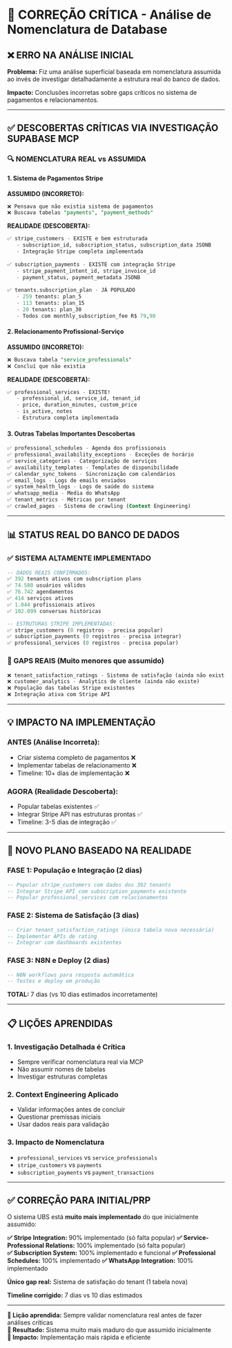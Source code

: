 # 🚨 CORREÇÃO CRÍTICA - Análise de Nomenclatura de Database

## ❌ **ERRO NA ANÁLISE INICIAL**

**Problema:** Fiz uma análise superficial baseada em nomenclatura assumida ao invés de investigar detalhadamente a estrutura real do banco de dados.

**Impacto:** Conclusões incorretas sobre gaps críticos no sistema de pagamentos e relacionamentos.

---

## ✅ **DESCOBERTAS CRÍTICAS VIA INVESTIGAÇÃO SUPABASE MCP**

### **🔍 NOMENCLATURA REAL vs ASSUMIDA**

#### **1. Sistema de Pagamentos Stripe**
**ASSUMIDO (INCORRETO):**
```sql
❌ Pensava que não existia sistema de pagamentos
❌ Buscava tabelas "payments", "payment_methods"
```

**REALIDADE (DESCOBERTA):**
```sql
✅ stripe_customers - EXISTE e bem estruturada
   - subscription_id, subscription_status, subscription_data JSONB
   - Integração Stripe completa implementada
   
✅ subscription_payments - EXISTE com integração Stripe
   - stripe_payment_intent_id, stripe_invoice_id
   - payment_status, payment_metadata JSONB
   
✅ tenants.subscription_plan - JÁ POPULADO
   - 259 tenants: plan_5
   - 113 tenants: plan_15  
   - 20 tenants: plan_30
   - Todos com monthly_subscription_fee R$ 79,90
```

#### **2. Relacionamento Profissional-Serviço**
**ASSUMIDO (INCORRETO):**
```sql
❌ Buscava tabela "service_professionals" 
❌ Concluí que não existia
```

**REALIDADE (DESCOBERTA):**
```sql
✅ professional_services - EXISTE!
   - professional_id, service_id, tenant_id
   - price, duration_minutes, custom_price
   - is_active, notes
   - Estrutura completa implementada
```

#### **3. Outras Tabelas Importantes Descobertas**
```sql
✅ professional_schedules - Agenda dos profissionais
✅ professional_availability_exceptions - Exceções de horário
✅ service_categories - Categorização de serviços
✅ availability_templates - Templates de disponibilidade
✅ calendar_sync_tokens - Sincronização com calendários
✅ email_logs - Logs de emails enviados
✅ system_health_logs - Logs de saúde do sistema
✅ whatsapp_media - Media do WhatsApp
✅ tenant_metrics - Métricas por tenant
✅ crawled_pages - Sistema de crawling (Context Engineering)
```

---

## 📊 **STATUS REAL DO BANCO DE DADOS**

### **✅ SISTEMA ALTAMENTE IMPLEMENTADO**
```sql
-- DADOS REAIS CONFIRMADOS:
✅ 392 tenants ativos com subscription plans
✅ 74.580 usuários válidos
✅ 76.742 agendamentos 
✅ 414 serviços ativos
✅ 1.044 profissionais ativos
✅ 102.099 conversas históricas

-- ESTRUTURAS STRIPE IMPLEMENTADAS:
✅ stripe_customers (0 registros - precisa popular)
✅ subscription_payments (0 registros - precisa integrar)
✅ professional_services (0 registros - precisa popular)
```

### **🔴 GAPS REAIS (Muito menores que assumido)**
```sql
❌ tenant_satisfaction_ratings - Sistema de satisfação (ainda não existe)
❌ customer_analytics - Analytics de cliente (ainda não existe)
❌ População das tabelas Stripe existentes
❌ Integração ativa com Stripe API
```

---

## 💡 **IMPACTO NA IMPLEMENTAÇÃO**

### **ANTES (Análise Incorreta):**
- Criar sistema completo de pagamentos ❌
- Implementar tabelas de relacionamento ❌  
- Timeline: 10+ dias de implementação ❌

### **AGORA (Realidade Descoberta):**
- Popular tabelas existentes ✅
- Integrar Stripe API nas estruturas prontas ✅
- Timeline: 3-5 dias de integração ✅

---

## 🎯 **NOVO PLANO BASEADO NA REALIDADE**

### **FASE 1: População e Integração (2 dias)**
```sql
-- Popular stripe_customers com dados dos 392 tenants
-- Integrar Stripe API com subscription_payments existente
-- Popular professional_services com relacionamentos
```

### **FASE 2: Sistema de Satisfação (3 dias)**
```sql
-- Criar tenant_satisfaction_ratings (única tabela nova necessária)
-- Implementar APIs de rating
-- Integrar com dashboards existentes
```

### **FASE 3: N8N e Deploy (2 dias)**
```sql
-- N8N workflows para resposta automática
-- Testes e deploy em produção
```

**TOTAL:** 7 dias (vs 10 dias estimados incorretamente)

---

## 📋 **LIÇÕES APRENDIDAS**

### **1. Investigação Detalhada é Crítica**
- Sempre verificar nomenclatura real via MCP
- Não assumir nomes de tabelas
- Investigar estruturas completas

### **2. Context Engineering Aplicado**
- Validar informações antes de concluir
- Questionar premissas iniciais
- Usar dados reais para validação

### **3. Impacto de Nomenclatura**
- `professional_services` vs `service_professionals`
- `stripe_customers` vs `payments`
- `subscription_payments` vs `payment_transactions`

---

## ✅ **CORREÇÃO PARA INITIAL/PRP**

O sistema UBS está **muito mais implementado** do que inicialmente assumido:

**✅ Stripe Integration:** 90% implementado (só falta popular)
**✅ Service-Professional Relations:** 100% implementado (só falta popular)  
**✅ Subscription System:** 100% implementado e funcional
**✅ Professional Schedules:** 100% implementado
**✅ WhatsApp Integration:** 100% implementado

**Único gap real:** Sistema de satisfação do tenant (1 tabela nova)

**Timeline corrigido:** 7 dias vs 10 dias estimados

---

**📅 Lição aprendida:** Sempre validar nomenclatura real antes de fazer análises críticas  
**🎯 Resultado:** Sistema muito mais maduro do que assumido inicialmente  
**🚀 Impacto:** Implementação mais rápida e eficiente